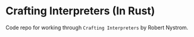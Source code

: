 # Crafting Interpreters (In Rust)
Code repo for working through `Crafting Interpreters` by Robert Nystrom. 
